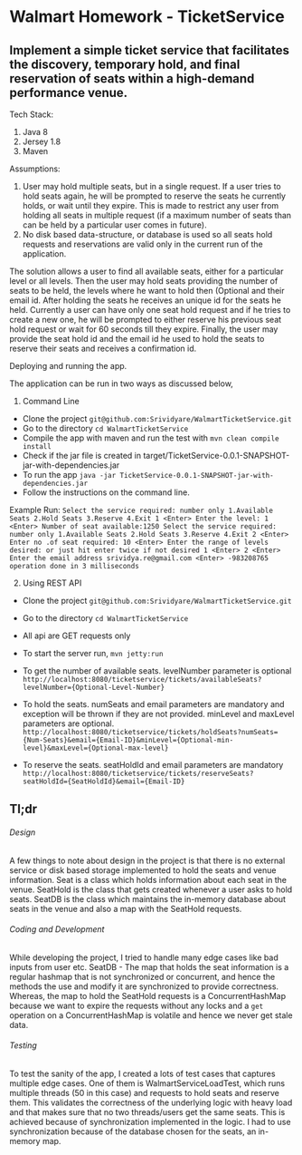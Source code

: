 # Walmart Homework - TicketService
## Implement a simple ticket service that facilitates the discovery, temporary hold, and final reservation of seats within a high-demand performance venue.


Tech Stack:
1. Java 8
2. Jersey 1.8
3. Maven

Assumptions:

1. User may hold multiple seats, but in a single request. If a user tries to hold seats again, he will be prompted to reserve the seats he currently holds, or wait until they expire. This is made to restrict any user from holding all seats in multiple request (if a maximum number of seats than can be held by a particular user comes in future). 
2. No disk based data-structure, or database is used so all seats hold requests and reservations are valid only in the current run of the application.

The solution allows a user to find all available seats, either for a particular level or all levels. Then the user may hold seats providing the number of seats to be held, the levels where he want to hold then (Optional
and their email id. After holding the seats he receives an unique id for the seats he held. Currently a user can have only one seat hold request and if he tries to create a new one, he will be prompted to either reserve his previous 
seat hold request or wait for 60 seconds till they expire. Finally, the user may provide the seat hold id and the email id he used to hold the seats to reserve their seats and receives a confirmation id. 

Deploying and running the app.

The application can be run in two ways as discussed below,

1. Command Line 
  - Clone the project
     `git@github.com:Srividyare/WalmartTicketService.git`
  - Go to the directory
     `cd WalmartTicketService` 
  - Compile the app with maven and run the test with
      `mvn clean compile install`
  - Check if the jar file is created in target/TicketService-0.0.1-SNAPSHOT-jar-with-dependencies.jar
  - To run the app
     `java -jar TicketService-0.0.1-SNAPSHOT-jar-with-dependencies.jar`
  - Follow the instructions on the command line. 

  Example Run:
  `Select the service required: number only
  1.Available Seats
  2.Hold Seats
  3.Reserve
  4.Exit
 1 <Enter>
 Enter the level:
 1 <Enter>
 Number of seat available:1250
 Select the service required: number only
 1.Available Seats
 2.Hold Seats
 3.Reserve
 4.Exit
 2 <Enter>
 Enter no .of seat required:
 10 <Enter>
 Enter the range of levels desired: or just hit enter twice if not desired
 1 <Enter>
 2 <Enter>
 Enter the email address
 srividya.re@gmail.com <Enter>
 -983208765
 operation done in 3 milliseconds`

2. Using REST API
 - Clone the project
     `git@github.com:Srividyare/WalmartTicketService.git`
 - Go to the directory
     `cd WalmartTicketService` 
 - All api are GET requests only 

 - To start the server run,
   `mvn jetty:run`

 - To get the number of available seats. levelNumber parameter is optional
   `http://localhost:8080/ticketservice/tickets/availableSeats?levelNumber={Optional-Level-Number}`

 - To hold the seats. numSeats and email parameters are mandatory and exception will be thrown if they are not provided. minLevel and maxLevel parameters are optional.
   `http://localhost:8080/ticketservice/tickets/holdSeats?numSeats={Num-Seats}&email={Email-ID}&minLevel={Optional-min-level}&maxLevel={Optional-max-level}`

 - To reserve the seats. seatHoldId and email parameters are mandatory
   `http://localhost:8080/ticketservice/tickets/reserveSeats?seatHoldId={SeatHoldId}&email={Email-ID}`

## Tl;dr
###### Design
A few things to note about design in the project is that there is no external service or disk based storage implemented to hold the seats and venue information.
Seat is a class which holds information about each seat in the venue. SeatHold is the class that gets created whenever a user asks to hold seats.
SeatDB is the class which maintains the in-memory database about seats in the venue and also a map with the SeatHold requests. 
###### Coding and Development
While developing the project, I tried to handle many edge cases like bad inputs from user etc. 
SeatDB -  The map that holds the seat information is a regular
hashmap that is not synchronized or concurrent, and hence the methods the use and modify it are synchronized to provide correctness. Whereas, the map to hold the SeatHold requests is
a ConcurrentHashMap because we want to expire the requests without any locks and a `get` operation on a ConcurrentHashMap is volatile and hence we never get stale data. 

###### Testing
To test the sanity of the app, I created a lots of test cases that captures multiple edge cases. One of them is WalmartServiceLoadTest, which runs multiple threads (50 in this case) and requests to hold seats and reserve them. This validates the correctness of the underlying logic with heavy load and that makes sure that no two threads/users get the same seats.
This is achieved because of synchronization implemented in the logic. I had to use synchronization because of the database chosen for the seats, an in-memory map.  

